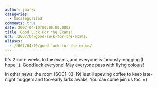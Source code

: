 ```yaml
---
author: jmarki
categories:
  - Uncategorized
comments: true
date: 2007-04-10T00:00:00.000Z
title: Good Luck For the Exams!
url: /2007/04/good-luck-for-the-exams/
aliases:
  - /2007/04/10/good-luck-for-the-exams/
---
```


It's 2 more weeks to the exams, and everyone is furiously mugging (I hope...). Good luck everyone! May everyone pass with flying colours!

In other news, the room (SOC1-03-19) is still spewing coffee to keep late-night muggers and too-early larks awake. You can come join us too. =)

